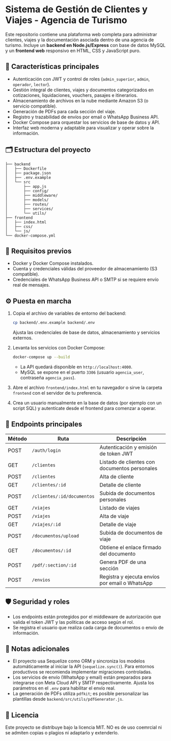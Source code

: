 # Sistema de Gestión de Clientes y Viajes - Agencia de Turismo

Este repositorio contiene una plataforma web completa para administrar clientes, viajes y la documentación asociada dentro de una agencia de turismo. Incluye un **backend en Node.js/Express** con base de datos MySQL y un **frontend web** responsivo en HTML, CSS y JavaScript puro.

## 🚀 Características principales

- Autenticación con JWT y control de roles (`admin_superior`, `admin`, `operador`, `lector`).
- Gestión integral de clientes, viajes y documentos categorizados en cotizaciones, liquidaciones, vouchers, pasajes e itinerarios.
- Almacenamiento de archivos en la nube mediante Amazon S3 (o servicio compatible).
- Generación de PDFs para cada sección del viaje.
- Registro y trazabilidad de envíos por email o WhatsApp Business API.
- Docker Compose para orquestar los servicios de base de datos y API.
- Interfaz web moderna y adaptable para visualizar y operar sobre la información.

## 🗂️ Estructura del proyecto

```
├── backend
│   ├── Dockerfile
│   ├── package.json
│   ├── .env.example
│   └── src
│       ├── app.js
│       ├── config/
│       ├── middleware/
│       ├── models/
│       ├── routes/
│       ├── services/
│       └── utils/
├── frontend
│   ├── index.html
│   ├── css/
│   └── js/
└── docker-compose.yml
```

## 🧰 Requisitos previos

- Docker y Docker Compose instalados.
- Cuenta y credenciales válidas del proveedor de almacenamiento (S3 compatible).
- Credenciales de WhatsApp Business API o SMTP si se requiere envío real de mensajes.

## ⚙️ Puesta en marcha

1. Copia el archivo de variables de entorno del backend:

   ```bash
   cp backend/.env.example backend/.env
   ```

   Ajusta las credenciales de base de datos, almacenamiento y servicios externos.

2. Levanta los servicios con Docker Compose:

   ```bash
   docker-compose up --build
   ```

   - La API quedará disponible en `http://localhost:4000`.
   - MySQL se expone en el puerto `3306` (usuario `agencia_user`, contraseña `agencia_pass`).

3. Abre el archivo `frontend/index.html` en tu navegador o sirve la carpeta `frontend` con el servidor de tu preferencia.

4. Crea un usuario manualmente en la base de datos (por ejemplo con un script SQL) y autentícate desde el frontend para comenzar a operar.

## 🔌 Endpoints principales

| Método | Ruta | Descripción |
|--------|------|-------------|
| POST | `/auth/login` | Autenticación y emisión de token JWT |
| GET | `/clientes` | Listado de clientes con documentos personales |
| POST | `/clientes` | Alta de cliente |
| GET | `/clientes/:id` | Detalle de cliente |
| POST | `/clientes/:id/documentos` | Subida de documentos personales |
| GET | `/viajes` | Listado de viajes |
| POST | `/viajes` | Alta de viaje |
| GET | `/viajes/:id` | Detalle de viaje |
| POST | `/documentos/upload` | Subida de documentos de viaje |
| GET | `/documentos/:id` | Obtiene el enlace firmado del documento |
| POST | `/pdf/:section/:id` | Genera PDF de una sección |
| POST | `/envios` | Registra y ejecuta envíos por email o WhatsApp |

## 🛡️ Seguridad y roles

- Los endpoints están protegidos por el middleware de autorización que valida el token JWT y las políticas de acceso según el rol.
- Se registra el usuario que realiza cada carga de documentos o envío de información.

## 📝 Notas adicionales

- El proyecto usa Sequelize como ORM y sincroniza los modelos automáticamente al iniciar la API (`sequelize.sync()`). Para entornos productivos se recomienda implementar migraciones controladas.
- Los servicios de envío (WhatsApp y email) están preparados para integrarse con Meta Cloud API y SMTP respectivamente. Ajusta los parámetros en el `.env` para habilitar el envío real.
- La generación de PDFs utiliza `pdfkit`; es posible personalizar las plantillas desde `backend/src/utils/pdfGenerator.js`.

## 📄 Licencia

Este proyecto se distribuye bajo la licencia MIT. NO es de uso coemrcial ni se admiten copias o plagios ni adaptarlo y extenderlo.
